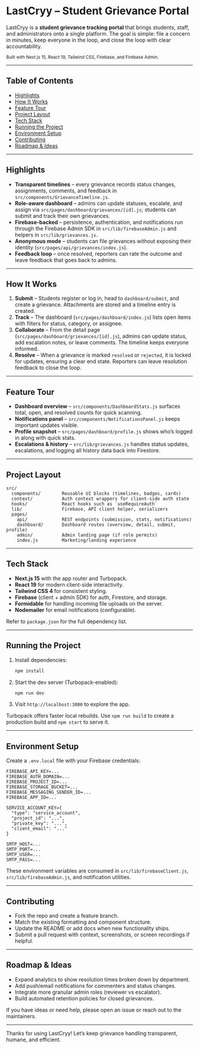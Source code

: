 # LastCryy – Student Grievance Portal

LastCryy is a **student grievance tracking portal** that brings students, staff, and administrators onto a single platform. The goal is simple: file a concern in minutes, keep everyone in the loop, and close the loop with clear accountability.

<sub>Built with Next.js 15, React 19, Tailwind CSS, Firebase, and Firebase Admin.</sub>

---

## Table of Contents
- [Highlights](#highlights)
- [How It Works](#how-it-works)
- [Feature Tour](#feature-tour)
- [Project Layout](#project-layout)
- [Tech Stack](#tech-stack)
- [Running the Project](#running-the-project)
- [Environment Setup](#environment-setup)
- [Contributing](#contributing)
- [Roadmap & Ideas](#roadmap--ideas)

---

## Highlights
- **Transparent timelines** – every grievance records status changes, assignments, comments, and feedback in `src/components/GrievanceTimeline.js`.
- **Role-aware dashboard** – admins can update statuses, escalate, and assign via `src/pages/dashboard/grievances/[id].js`; students can submit and track their own grievances.
- **Firebase-backed** – persistence, authentication, and notifications run through the Firebase Admin SDK in `src/lib/firebaseAdmin.js` and helpers in `src/lib/grievances.js`.
- **Anonymous mode** – students can file grievances without exposing their identity (`src/pages/api/grievances/index.js`).
- **Feedback loop** – once resolved, reporters can rate the outcome and leave feedback that goes back to admins.

---

## How It Works
1. **Submit** – Students register or log in, head to `dashboard/submit`, and create a grievance. Attachments are stored and a timeline entry is created.
2. **Track** – The dashboard (`src/pages/dashboard/index.js`) lists open items with filters for status, category, or assignee.
3. **Collaborate** – From the detail page (`src/pages/dashboard/grievances/[id].js`), admins can update status, add escalation notes, or leave comments. The timeline keeps everyone informed.
4. **Resolve** – When a grievance is marked `resolved` or `rejected`, it is locked for updates, ensuring a clear end state. Reporters can leave resolution feedback to close the loop.

---

## Feature Tour
- **Dashboard overview** – `src/components/DashboardStats.js` surfaces total, open, and resolved counts for quick scanning.
- **Notifications panel** – `src/components/NotificationsPanel.js` keeps important updates visible.
- **Profile snapshot** – `src/pages/dashboard/profile.js` shows who’s logged in along with quick stats.
- **Escalations & history** – `src/lib/grievances.js` handles status updates, escalations, and logging all history data back into Firestore.

---

## Project Layout
```
src/
  components/        Reusable UI blocks (timelines, badges, cards)
  context/           Auth context wrappers for client-side auth state
  hooks/             React hooks such as `useRequireAuth`
  lib/               Firebase, API client helper, serializers
  pages/
    api/             REST endpoints (submission, stats, notifications)
    dashboard/       Dashboard routes (overview, detail, submit, profile)
    admin/           Admin landing page (if role permits)
    index.js         Marketing/landing experience
```

---

## Tech Stack
- **Next.js 15** with the app router and Turbopack.
- **React 19** for modern client-side interactivity.
- **Tailwind CSS 4** for consistent styling.
- **Firebase** (client + admin SDK) for auth, Firestore, and storage.
- **Formidable** for handling incoming file uploads on the server.
- **Nodemailer** for email notifications (configurable).

Refer to `package.json` for the full dependency list.

---

## Running the Project
1. Install dependencies:
   ```bash
   npm install
   ```
2. Start the dev server (Turbopack-enabled):
   ```bash
   npm run dev
   ```
3. Visit `http://localhost:3000` to explore the app.

Turbopack offers faster local rebuilds. Use `npm run build` to create a production build and `npm start` to serve it.

---

## Environment Setup
Create a `.env.local` file with your Firebase credentials:
```
FIREBASE_API_KEY=...
FIREBASE_AUTH_DOMAIN=...
FIREBASE_PROJECT_ID=...
FIREBASE_STORAGE_BUCKET=...
FIREBASE_MESSAGING_SENDER_ID=...
FIREBASE_APP_ID=...

SERVICE_ACCOUNT_KEY={
  "type": "service_account",
  "project_id": "...",
  "private_key": "...",
  "client_email": "..."
}

SMTP_HOST=...
SMTP_PORT=...
SMTP_USER=...
SMTP_PASS=...
```

These environment variables are consumed in `src/lib/firebaseClient.js`, `src/lib/firebaseAdmin.js`, and notification utilities.

---

## Contributing
- Fork the repo and create a feature branch.
- Match the existing formatting and component structure.
- Update the README or add docs when new functionality ships.
- Submit a pull request with context, screenshots, or screen recordings if helpful.

---

## Roadmap & Ideas
- Expand analytics to show resolution times broken down by department.
- Add push/email notifications for commenters and status changes.
- Integrate more granular admin roles (reviewer vs escalator).
- Build automated retention policies for closed grievances.

If you have ideas or need help, please open an issue or reach out to the maintainers.

---

Thanks for using LastCryy! Let’s keep grievance handling transparent, humane, and efficient.
